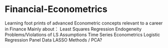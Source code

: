 # Financial-Econometrics
Learning foot prints of advanced Econometric concepts relevant to a career in Finance
Mainly about：
  Least Squares Regression
  Endogeneity Problems/Violations of LS Assumptions
  Time Series Econometrics
  Logistic Regression
  Panel Data
  LASSO Methods / PCA?
